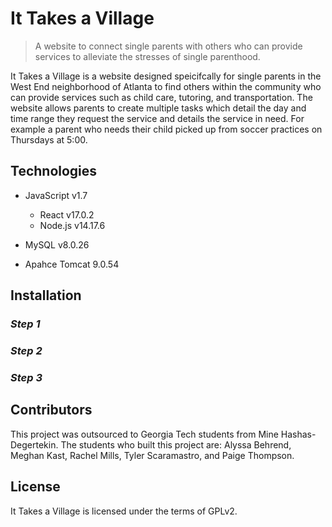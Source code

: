 # It Takes a Village
> A website to connect single parents with others who can provide services to alleviate the stresses of single parenthood.

It Takes a Village is a website designed speicifcally for single parents in the West End neighborhood of Atlanta to find others within the community who can provide services such as child care, tutoring, and transportation. The website allows parents to create multiple tasks which detail the day and time range they request the service and details the service in need. For example a parent who needs their child picked up from soccer practices on Thursdays at 5:00.
##

## Technologies

- JavaScript v1.7
  - React v17.0.2
  - Node.js v14.17.6

- MySQL v8.0.26
- Apahce Tomcat 9.0.54

## Installation

### *Step 1*

### *Step 2*

### *Step 3*

## Contributors 

This project was outsourced to Georgia Tech students from Mine Hashas-Degertekin. 
The students who built this project are: Alyssa Behrend, Meghan Kast, Rachel Mills, Tyler Scaramastro, and Paige Thompson.

## License

It Takes a Village is licensed under the terms of GPLv2.


